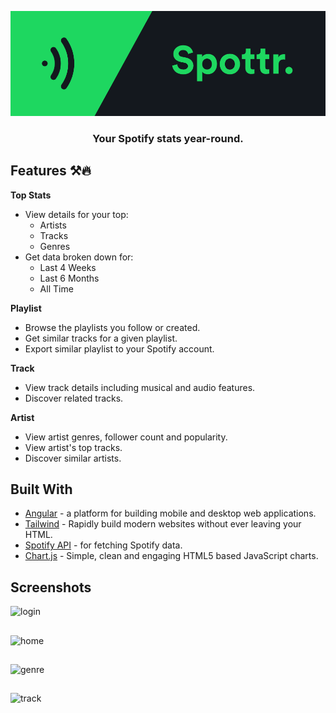 <p align="center"><img src="https://github.com/DixitGdev/Spotify-Spottr/blob/main/src/assets/images/preview.png?raw=true" ></p>
<h3 align="center">Your Spotify stats year-round.</h3>

## Features ⚒️🔥

**Top Stats**

- View details for your top:
  - Artists
  - Tracks
  - Genres
- Get data broken down for:
  - Last 4 Weeks
  - Last 6 Months
  - All Time

**Playlist**

- Browse the playlists you follow or created.
- Get similar tracks for a given playlist.
- Export similar playlist to your Spotify account.

**Track**

- View track details including musical and audio features.
- Discover related tracks.

**Artist**

- View artist genres, follower count and popularity.
- View artist's top tracks.
- Discover similar artists.

## Built With

- [Angular](https://angular.io/) - a platform for building mobile and desktop web applications.
- [Tailwind](https://tailwindcss.com/) - Rapidly build modern websites without ever leaving your HTML.
- [Spotify API](https://developer.spotify.com/documentation/web-api/) - for fetching Spotify data.
- [Chart.js](https://www.chartjs.org/) - Simple, clean and engaging HTML5 based JavaScript charts.

## Screenshots

![login](https://github.com/DixitGdev/Spotify-Spottr/assets/51261247/0627379c-1bac-453f-a247-6ef7503669b8)

##
![home](https://github.com/DixitGdev/Spotify-Spottr/assets/51261247/6bae5542-2801-4bb2-ae18-2e5671c2b316)

##
![genre](https://github.com/DixitGdev/Spotify-Spottr/assets/51261247/71c5d527-662f-4d0d-bfe6-bf01b03c7e60)

## 
![track](https://github.com/DixitGdev/Spotify-Spottr/assets/51261247/d3ea9184-533f-4535-a24c-2fdcf28d42cd)





